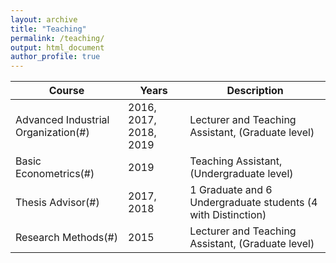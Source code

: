 ```yaml
---
layout: archive
title: "Teaching"
permalink: /teaching/
output: html_document
author_profile: true
---
```

| Course            | Years   |  Description                                              |
| --------         | ------ | ------------------------------------------------------------ |
| Advanced Industrial Organization(#)    | 2016, 2017, 2018, 2019  | Lecturer and Teaching Assistant, (Graduate level)       |
| Basic Econometrics(#)    | 2019   | Teaching Assistant,  (Undergraduate level) |
| Thesis Advisor(#)    | 2017, 2018  | 1 Graduate and 6 Undergraduate students (4 with Distinction)    |
| Research Methods(#)     | 2015   | Lecturer and Teaching Assistant, (Graduate level) |


